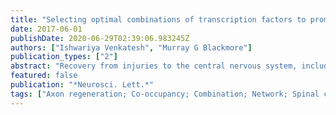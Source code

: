 ```yaml
---
title: "Selecting optimal combinations of transcription factors to promote axon regeneration: Why mechanisms matter"
date: 2017-06-01
publishDate: 2020-06-29T02:39:06.983245Z
authors: ["Ishwariya Venkatesh", "Murray G Blackmore"]
publication_types: ["2"]
abstract: "Recovery from injuries to the central nervous system, including spinal cord injury, is constrained in part by the intrinsically low ability of many CNS neurons to mount an effective regenerative growth response. To improve outcomes, it is essential to understand and ultimately reverse these neuron-intrinsic constraints. Genetic manipulation of key transcription factors (TFs), which act to orchestrate production of multiple regeneration-associated genes, has emerged as a promising strategy. It is likely that no single TF will be sufficient to fully restore neuron-intrinsic growth potential, and that multiple, functionally interacting factors will be needed. An extensive literature, mostly from non-neural cell types, has identified potential mechanisms by which TFs can functionally synergize. Here we examine four potential mechanisms of TF/TF interaction; physical interaction, transcriptional cross-regulation, signaling-based cross regulation, and co-occupancy of regulatory DNA. For each mechanism, we consider how existing knowledge can be used to guide the discovery and effective use of TF combinations in the context of regenerative neuroscience. This mechanistic insight into TF interactions is needed to accelerate the design of effective TF-based interventions to relieve neuron-intrinsic constraints to regeneration and to foster recovery from CNS injury."
featured: false
publication: "*Neurosci. Lett.*"
tags: ["Axon regeneration; Co-occupancy; Combination; Network; Spinal cord injury; Transcription factor;Mendeley Import (Apr 03)/Groups/ATAC R21;Mendeley Import (Apr 03)/ATAC R21;Mendeley Import (Apr 03)/Groups/VP16 HHEX"]
---
```


